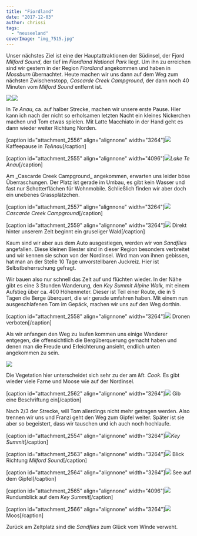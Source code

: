 ```yaml
---
title: "Fiordland"
date: "2017-12-03"
author: chrissi
tags: 
  - "neuseeland"
coverImage: "img_7515.jpg"
---
```


Unser nächstes Ziel ist eine der Hauptattraktionen der Südinsel, der Fjord _Milford Sound_, der tief im _Fiordland National Park_ liegt. Um ihn zu erreichen sind wir gestern in der Region _Fiordland_ angekommen und haben in _Mossburn_ übernachtet. Heute machen wir uns dann auf dem Weg zum nächsten Zwischenstopp, _Cascarde Creek Campground_, der dann noch 40 Minuten vom _Milford Sound_ entfernt ist.

![](images/img_7486.jpg)![](images/img_7502.jpg)

In _Te Anau_, ca. auf halber Strecke, machen wir unsere erste Pause. Hier kann ich nach der nicht so erholsamen letzten Nacht ein kleines Nickerchen machen und Tom etwas spielen. Mit Latte Macchiato in der Hand geht es dann wieder weiter Richtung Norden.

\[caption id="attachment\_2556" align="alignnone" width="3264"\]![](images/img_7458.jpg) Kaffeepause in _TeAnau_\[/caption\]

\[caption id="attachment\_2555" align="alignnone" width="4096"\]![](images/img_7474.jpg)_Lake Te Anau_\[/caption\]

<!--more-->Am _Cascarde Creek Campground_ angekommen, erwarten uns leider böse Überraschungen. Der Platz ist gerade im Umbau, es gibt kein Wasser und fast nur Schotterflächen für Wohnmobile. Schließlich finden wir aber doch ein unebenes Grassplätzchen.

\[caption id="attachment\_2557" align="alignnone" width="3264"\]![](images/img_7611.jpg) _Cascarde Creek Campground_\[/caption\]

\[caption id="attachment\_2559" align="alignnone" width="3264"\]![](images/img_7608.jpg) Direkt hinter unserem Zelt beginnt ein gruseliger Wald\[/caption\]

Kaum sind wir aber aus dem Auto ausgestiegen, werden wir von _Sandflies_ angefallen. Diese kleinen Biester sind in dieser Region besonders verbreitet und wir kennen sie schon von der Nordinsel. Wird man von ihnen gebissen, hat man an der Stelle 10 Tage unvorstellbaren Juckreiz. Hier ist Selbstbeherrschung gefragt.

Wir bauen also nur schnell das Zelt auf und flüchten wieder. In der Nähe gibt es eine 3 Stunden Wanderung, den _Key Summit Alpine Walk,_ mit einem Aufstieg über ca. 400 Höhenmeter. Dieser ist Teil einer Route, die in 5 Tagen die Berge überquert, die wir gerade umfahren haben. Mit einem nun ausgeschlafenen Tom im Gepäck, machen wir uns auf den Weg dorthin.

\[caption id="attachment\_2558" align="alignnone" width="3264"\]![](images/img_7603.jpg) Dronen verboten\[/caption\]

Als wir anfangen den Weg zu laufen kommen uns einige Wanderer entgegen, die offensichtlich die Bergüberquerung gemacht haben und denen man die Freude und Erleichterung ansieht, endlich unten angekommen zu sein.

![](images/img_2630.jpg)

Die Vegetation hier unterscheidet sich sehr zu der am _Mt. Cook_. Es gibt wieder viele Farne und Moose wie auf der Nordinsel.

\[caption id="attachment\_2562" align="alignnone" width="3264"\]![](images/img_7597.jpg) Gib eine Beschriftung ein\[/caption\]

Nach 2/3 der Strecke, will Tom allerdings nicht mehr getragen werden. Also trennen wir uns und Franzi geht den Weg zum Gipfel weiter. Später ist sie aber so begeistert, dass wir tauschen und ich auch noch hochlaufe.

\[caption id="attachment\_2554" align="alignnone" width="3264"\]![](images/img_7571.jpg)_Key Summit_\[/caption\]

\[caption id="attachment\_2563" align="alignnone" width="3264"\]![](images/img_7515.jpg) Blick Richtung _Milford Sound_\[/caption\]

\[caption id="attachment\_2564" align="alignnone" width="3264"\]![](images/img_7526.jpg) See auf dem Gipfel\[/caption\]

\[caption id="attachment\_2565" align="alignnone" width="4096"\]![](images/img_7588.jpg) Rundumblick auf dem _Key Summit_\[/caption\]

\[caption id="attachment\_2566" align="alignnone" width="3264"\]![](images/img_7592.jpg)Moos\[/caption\]

Zurück am Zeltplatz sind die _Sandflies_ zum Glück vom Winde verweht.
